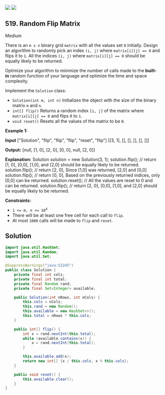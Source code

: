 [![](https://img.shields.io/github/stars/javadev/LeetCode-in-Java?label=Stars&style=flat-square)](https://github.com/javadev/LeetCode-in-Java)
[![](https://img.shields.io/github/forks/javadev/LeetCode-in-Java?label=Fork%20me%20on%20GitHub%20&style=flat-square)](https://github.com/javadev/LeetCode-in-Java/fork)

## 519\. Random Flip Matrix

Medium

There is an `m x n` binary grid `matrix` with all the values set `0` initially. Design an algorithm to randomly pick an index `(i, j)` where `matrix[i][j] == 0` and flips it to `1`. All the indices `(i, j)` where `matrix[i][j] == 0` should be equally likely to be returned.

Optimize your algorithm to minimize the number of calls made to the **built-in** random function of your language and optimize the time and space complexity.

Implement the `Solution` class:

*   `Solution(int m, int n)` Initializes the object with the size of the binary matrix `m` and `n`.
*   `int[] flip()` Returns a random index `[i, j]` of the matrix where `matrix[i][j] == 0` and flips it to `1`.
*   `void reset()` Resets all the values of the matrix to be `0`.

**Example 1:**

**Input** ["Solution", "flip", "flip", "flip", "reset", "flip"] [[3, 1], [], [], [], [], []]

**Output:** [null, [1, 0], [2, 0], [0, 0], null, [2, 0]]

**Explanation:** Solution solution = new Solution(3, 1); solution.flip(); // return [1, 0], [0,0], [1,0], and [2,0] should be equally likely to be returned. solution.flip(); // return [2, 0], Since [1,0] was returned, [2,0] and [0,0] solution.flip(); // return [0, 0], Based on the previously returned indices, only [0,0] can be returned. solution.reset(); // All the values are reset to 0 and can be returned. solution.flip(); // return [2, 0], [0,0], [1,0], and [2,0] should be equally likely to be returned.

**Constraints:**

*   <code>1 <= m, n <= 10<sup>4</sup></code>
*   There will be at least one free cell for each call to `flip`.
*   At most `1000` calls will be made to `flip` and `reset`.

## Solution

```java
import java.util.HashSet;
import java.util.Random;
import java.util.Set;

@SuppressWarnings("java:S2245")
public class Solution {
    private final int cols;
    private final int total;
    private final Random rand;
    private final Set<Integer> available;

    public Solution(int nRows, int nCols) {
        this.cols = nCols;
        this.rand = new Random();
        this.available = new HashSet<>();
        this.total = nRows * this.cols;
    }

    public int[] flip() {
        int x = rand.nextInt(this.total);
        while (available.contains(x)) {
            x = rand.nextInt(this.total);
        }

        this.available.add(x);
        return new int[] {x / this.cols, x % this.cols};
    }

    public void reset() {
        this.available.clear();
    }
}
```